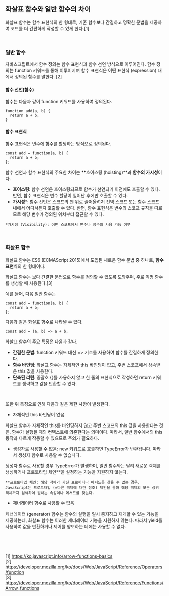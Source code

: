 ## 화살표 함수와 일반 함수의 차이

화살표 함수는 함수 표현식의 한 형태로, 기존 함수보다 간결하고 명확한 문법을 제공하여 코드를 더 간편하게 작성할 수 있게 한다.[1]

<br>

### 일반 함수

자바스크립트에서 함수 정의는 함수 표현식과 함수 선언 방식으로 이루어진다.
함수 정의는 function 키워드를 통해 이루어지며 함수 표현식은 어떤 표현식 (expression) 내에서 정의된 함수를 말한다. [2]

#### 함수 선언(함수)
함수는 다음과 같이 function 키워드를 사용하여 정의된다.
```
function add(a, b) {
  return a + b;
}
```

#### 함수 표현식
함수 표현식은 변수에 함수를 할당하는 방식으로 정의된다.
```
const add = function(a, b) {
  return a + b;
};
```

함수 선언과 함수 표현식의 주요한 차이는 **호이스팅 (hoisting)**과 **함수의 가시성**이다.

- **호이스팅**: 함수 선언은 호이스팅되므로 함수가 선언되기 이전에도 호출할 수 있다. 반면, 함수 표현식은 변수 할당이 일어난 후에만 호출할 수 있다.
- **가시성***: 함수 선언은 스코프의 맨 위로 끌어올려져 전역 스코프 또는 함수 스코프 내에서 어디서든지 호출할 수 있다. 반면, 함수 표현식은 변수의 스코프 규칙을 따르므로 해당 변수가 정의된 위치부터 접근할 수 있다.
```
*가시성 (Visibility): 어떤 스코프에서 변수나 함수의 사용 가능 여부
```

<br>

### 화살표 함수

화살표 함수는 ES6 (ECMAScript 2015)에서 도입된 새로운 함수 문법 중 하나로, **함수 표현식**의 한 형태이다.

화살표 함수는 보다 간결한 문법으로 함수를 정의할 수 있도록 도와주며, 주로 익명 함수를 생성할 때 사용된다.[3]

예를 들어, 다음 일반 함수는
```
const add = function(a, b) {
  return a + b;
};
```

다음과 같은 화살표 함수로 나타낼 수 있다.
```
const add = (a, b) => a + b;
```

화살표 함수의 주요 특징은 다음과 같다.

- **간결한 문법**: function 키워드 대신 => 기호를 사용하여 함수를 간결하게 정의한다.
- **함수 바인딩**: 화살표 함수는 자체적인 this 바인딩이 없고, 주변 스코프에서 상속받은 this 값을 사용한다.
- **단축된 리턴**: 중괄호 {}를 사용하지 않고 한 줄의 표현식으로 작성하면 return 키워드를 생략하고 값을 반환할 수 있다.

<br>

또한 위 특징으로 인해 다음과 같은 제한 사항이 발생한다.

- 자체적인 this 바인딩이 없음

화살표 함수가 자체적인 this를 바인딩하지 않고 주변 스코프의 this 값을 사용한다는 것은, 함수가 실행될 때의 컨텍스트에 의존한다는 의미이다.
따라서, 일반 함수에서의 this 동작과 다르게 작동할 수 있으므로 주의가 필요하다.

- 생성자로 사용할 수 없음: new 키워드로 호출하면 TypeError가 반환됩니다. 따라서 생성자 함수로 사용할 수 없습니다.

생성자 함수로 사용할 경우 TypeError가 발생하며, 일반 함수와는 달리 새로운 객체를 생성하거나 프로토타입 체인**을 설정하는 기능을 지원하지 않는다.
```
**프로토타입 체인: 해당 객체가 가진 프로퍼티나 메서드를 찾을 수 없는 경우, JavaScript는 프로토타입 (=다른 객체에 대한 참조) 체인을 통해 해당 객체의 모든 상위 객체까지 검색하여 원하는 속성이나 메서드를 찾는다.
```

- 제너레이터 함수로 사용할 수 없음

제너레이터 (generator) 함수는 함수의 실행을 일시 중지하고 재개할 수 있는 기능을 제공하는데, 화살표 함수는 이러한 제너레이터 기능을 지원하지 않는다.
따라서 yield를 사용하여 값을 반환하거나 제어를 양보하는 데에는 사용할 수 없다.


<br>
<br>

##
[1] https://ko.javascript.info/arrow-functions-basics<br>
[2] https://developer.mozilla.org/ko/docs/Web/JavaScript/Reference/Operators/function<br>
[3] https://developer.mozilla.org/ko/docs/Web/JavaScript/Reference/Functions/Arrow_functions

<br>
